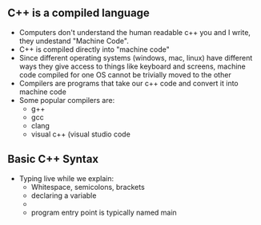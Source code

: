 

## C++ is a compiled language
   - Computers don't understand the human readable c++ you and I write, 
   they undestand "Machine Code".
   - C++ is compiled directly into "machine code"
   - Since different operating systems (windows, mac, linux) have different ways 
   they give access to things like keyboard and screens, machine code compiled
   for one OS cannot be trivially moved to the other
   - Compilers are programs that take our c++ code and convert it into machine code
   - Some popular compilers are:
     - g++
     - gcc
     - clang
     - visual c++ (visual studio code

## Basic C++ Syntax

   - Typing live while we explain:
      - Whitespace, semicolons, brackets
       - declaring a variable
       - 
       - program entry point is typically named main
